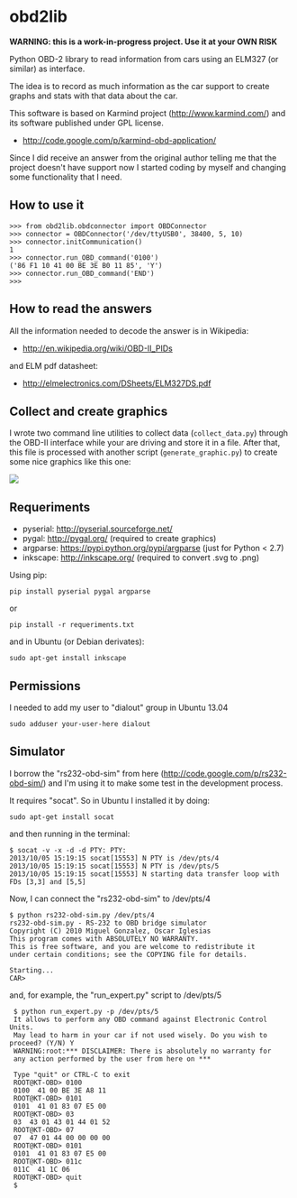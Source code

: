 obd2lib
=======

**WARNING: this is a work-in-progress project. Use it at your OWN RISK**

Python OBD-2 library to read information from cars using an ELM327 (or
similar) as interface.

The idea is to record as much information as the car support to create
graphs and stats with that data about the car.

This software is based on Karmind project (http://www.karmind.com/)
and its software published under GPL license.

 * http://code.google.com/p/karmind-obd-application/

Since I did receive an answer from the original author telling me that
the project doesn't have support now I started coding by myself and
changing some functionality that I need.


How to use it
-------------

    >>> from obd2lib.obdconnector import OBDConnector
    >>> connector = OBDConnector('/dev/ttyUSB0', 38400, 5, 10)
    >>> connector.initCommunication()
    1
    >>> connector.run_OBD_command('0100')
    ('86 F1 10 41 00 BE 3E B0 11 85', 'Y')
    >>> connector.run_OBD_command('END')
    >>>


How to read the answers
-----------------------

All the information needed to decode the answer is in Wikipedia:

 * http://en.wikipedia.org/wiki/OBD-II_PIDs

and ELM pdf datasheet:

 * http://elmelectronics.com/DSheets/ELM327DS.pdf


Collect and create graphics
---------------------------

I wrote two command line utilities to collect data
(``collect_data.py``) through the OBD-II interface while your are
driving and store it in a file. After that, this file is processed
with another script (``generate_graphic.py``) to create some nice
graphics like this one:

![](http://oi41.tinypic.com/vxlt7n.jpg)


Requeriments
------------

 * pyserial: http://pyserial.sourceforge.net/
 * pygal: http://pygal.org/ (required to create graphics)
 * argparse: https://pypi.python.org/pypi/argparse (just for Python < 2.7)
 * inkscape: http://inkscape.org/ (required to convert .svg to .png)

Using pip:

    pip install pyserial pygal argparse

or

    pip install -r requeriments.txt


and in Ubuntu (or Debian derivates):

    sudo apt-get install inkscape


Permissions
-----------

I needed to add my user to "dialout" group in Ubuntu 13.04

    sudo adduser your-user-here dialout


Simulator
---------

I borrow the "rs232-obd-sim" from here
(http://code.google.com/p/rs232-obd-sim/) and I'm using it to make
some test in the development process.

It requires "socat". So in Ubuntu I installed it by doing:

    sudo apt-get install socat

and then running in the terminal:

    $ socat -v -x -d -d PTY: PTY:
    2013/10/05 15:19:15 socat[15553] N PTY is /dev/pts/4
    2013/10/05 15:19:15 socat[15553] N PTY is /dev/pts/5
    2013/10/05 15:19:15 socat[15553] N starting data transfer loop with FDs [3,3] and [5,5]

Now, I can connect the "rs232-obd-sim" to /dev/pts/4

    $ python rs232-obd-sim.py /dev/pts/4
    rs232-obd-sim.py - RS-232 to OBD bridge simulator
    Copyright (C) 2010 Miguel Gonzalez, Oscar Iglesias
    This program comes with ABSOLUTELY NO WARRANTY.
    This is free software, and you are welcome to redistribute it
    under certain conditions; see the COPYING file for details.

    Starting...
    CAR>

and, for example, the "run_expert.py" script to /dev/pts/5

     $ python run_expert.py -p /dev/pts/5
     It allows to perform any OBD command against Electronic Control Units.
     May lead to harm in your car if not used wisely. Do you wish to proceed? (Y/N) Y
     WARNING:root:*** DISCLAIMER: There is absolutely no warranty for
     any action performed by the user from here on ***

     Type "quit" or CTRL-C to exit
     ROOT@KT-OBD> 0100
     0100  41 00 BE 3E A8 11
     ROOT@KT-OBD> 0101
     0101  41 01 83 07 E5 00
     ROOT@KT-OBD> 03
     03  43 01 43 01 44 01 52
     ROOT@KT-OBD> 07
     07  47 01 44 00 00 00 00
     ROOT@KT-OBD> 0101
     0101  41 01 83 07 E5 00
     ROOT@KT-OBD> 011c
     011C  41 1C 06
     ROOT@KT-OBD> quit
     $
